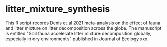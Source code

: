 # litter_mixture_synthesis
This R script records Denis et al 2021 meta-analysis on the effect of fauna and litter mixture on litter decomposition across the globe. The manuscript is entitled "Soil fauna accelerate litter mixture decomposition globally, especially in dry environments" published in Journal of Ecology xxx.

